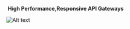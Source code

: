 ​															**High Performance,Responsive API Gateways**





![Alt text](https://github.com/lmhmhl/gatty/blob/master/Screen%20Shot%202021-01-18%20at%202.31.41%20AM.png)
